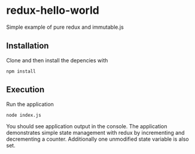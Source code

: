# redux-hello-world
Simple example of pure redux and immutable.js

## Installation
Clone and then install the depencies with
```
npm install
```

## Execution
Run the application
```
node index.js
```

You should see application output in the console. The application demonstrates simple state management with redux by incrementing and decrementing a counter. Additionally one unmodified state variable is also set.

